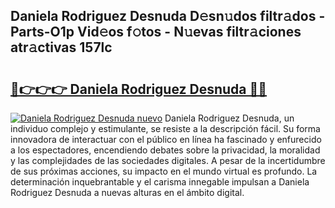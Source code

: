 ## Daniela Rodriguez Desnuda D𝚎sn𝚞dos filtr𝚊dos - Parts-O1p Vid𝚎os f𝚘tos - N𝚞evas filtr𝚊ciones atr𝚊ctivas 157lc

# <h2><a href="http://mbczk9.tromn.icu/?c=Daniela+Rodriguez+Desnuda">🔗👉👉👉 Daniela Rodriguez Desnuda 🔗🔗</a></h2>

[![Daniela Rodriguez Desnuda nuevo](https://i.imgur.com/pEAQMta.gif)](http://mbczk9.tromn.icu/?c=Daniela+Rodriguez+Desnuda)
Daniela Rodriguez Desnuda, un individuo complejo y estimulante, se resiste a la descripción fácil. Su forma innovadora de interactuar con el público en línea ha fascinado y enfurecido a los espectadores, encendiendo debates sobre la privacidad, la moralidad y las complejidades de las sociedades digitales. A pesar de la incertidumbre de sus próximas acciones, su impacto en el mundo virtual es profundo. La determinación inquebrantable y el carisma innegable impulsan a Daniela Rodriguez Desnuda a nuevas alturas en el ámbito digital.
